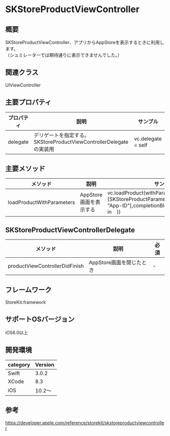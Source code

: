 # SKStoreProductViewController

## 概要
SKStoreProductViewController、アプリからAppStoreを表示するときに利用します。<br>
（シュミレーターでは期待通りに表示できませんでした。）

## 関連クラス
UIViewController

## 主要プロパティ
|プロパティ|説明|サンプル|
|---|---|---|
| delegate |  デリゲートを指定する。<br> SKStoreProductViewControllerDelegateの実装用 |  vc.delegate = self |

## 主要メソッド
|メソッド|説明|サンプル|
|---|---|---|
| loadProductWithParameters | AppStore画面を表示する | vc.loadProduct(withParameters: [SKStoreProductParameterITunesItemIdentifier: "App-ID"],completionBlock: { (result, error) in　}) |

## SKStoreProductViewControllerDelegate

|メソッド|説明|必須|
|---|---|---|
| productViewControllerDidFinish | AppStore画面を閉じたとき | - | 

## フレームワーク
StoreKit.framework

## サポートOSバージョン
iOS6.0以上

## 開発環境
|category | Version| 
|---|---|
| Swift | 3.0.2 |
| XCode | 8.3 |
| iOS | 10.2〜 |

## 参考
https://developer.apple.com/reference/storekit/skstoreproductviewcontroller
